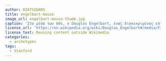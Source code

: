 ```yaml
---
author: DIATSIGKOS
title: engelbart-mouse
image_url: engelbart-mouse-thumb.jpg
caption: 'Στα μέσα των 60s, o Douglas Engelbart, ένας διακεκριμένος επιστήμονας στο πανεπιστήμιο του Stanford στην Καλιφόρνια, είχε την έμπνευση να δημιουργήσει ένα περιφερειακό, το οποίο θα ήταν τελείως διαφορετικό από το πληκτρολόγιο και θα είχε σαν στόχο να μεταδίδει data.'
license_url: 'https://en.wikipedia.org/wiki/Douglas_Engelbart#/media/File:SRI_Computer_Mouse.jpg'
license_text: Reusing content outside Wikimedia
categories:
  - archetypes
tags:
  - Stanford
---
```


